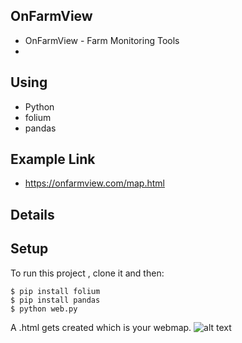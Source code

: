 ## OnFarmView
* OnFarmView - Farm Monitoring Tools
* 

## Using
* Python
* folium
* pandas

## Example Link
* https://onfarmview.com/map.html

## Details


## Setup
To run this project , clone it and then:
```
$ pip install folium
$ pip install pandas
$ python web.py
```

A .html gets created which is your webmap.
![alt text](https://github.com/thaitranphd/onfarm/blob/ab987ba21291e4ee3701fca37b9828b6c2467906/Capture.PNG)
